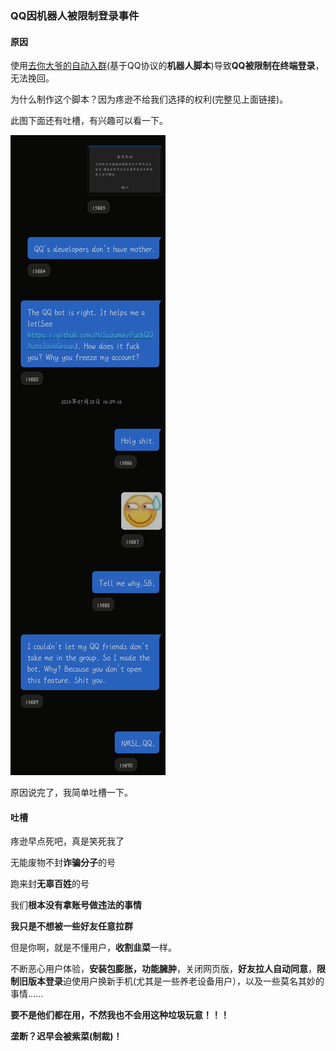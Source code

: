 ### QQ因机器人被限制登录事件



#### 原因

使用[去你大爷的自动入群](https://github.com/HiSuzume/FuckQQAutoJoinGroup)(基于QQ协议的**机器人脚本**)导致**QQ被限制在终端登录**，无法挽回。

为什么制作这个脚本？因为疼逊不给我们选择的权利(完整见上面链接)。

此图下面还有吐槽，有兴趣可以看一下。

![同文字一个意思](1.jpg)

原因说完了，我简单吐槽一下。

#### 吐槽

疼逊早点死吧，真是笑死我了

无能废物不封**诈骗分子**的号

跑来封**无辜百姓**的号

我们**根本没有拿账号做违法的事情**

**我只是不想被一些好友任意拉群**

但是你啊，就是不懂用户，**收割韭菜**一样。

不断恶心用户体验，**安装包膨胀，功能臃肿**，关闭网页版，**好友拉人自动同意**，**限制旧版本登录**迫使用户换新手机(尤其是一些养老设备用户），以及一些莫名其妙的事情......

**要不是他们都在用，不然我也不会用这种垃圾玩意！！！**

**垄断？迟早会被紫菜(制裁)！**
